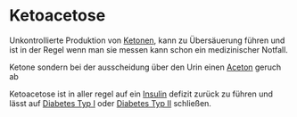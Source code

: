 # Ketoacetose
Unkontrollierte Produktion von [Ketonen](Keton.md), kann zu Übersäuerung führen und ist in der Regel wenn man sie messen kann schon ein medizinischer Notfall.

Ketone sondern bei der ausscheidung über den Urin einen [Aceton](Aceton.md) geruch ab 

Ketoacetose ist in aller regel auf ein [Insulin](../Stoffe/Nahrungs_Inhaltsstoffe/Hormone/Insulin.md) defizit zurück zu führen und lässt auf [Diabetes Typ I](../Menschlicher_Körper/Leiden/Diabetes/Diabetes%20Typ%201/Diabetes%20Typ%20I.md) oder [Diabetes Typ II](../Menschlicher_Körper/Leiden/Diabetes/Diabetes%20Typ%20II.md) schließen.